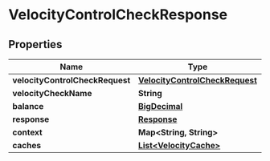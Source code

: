 
# VelocityControlCheckResponse

## Properties
Name | Type | Description | Notes
------------ | ------------- | ------------- | -------------
**velocityControlCheckRequest** | [**VelocityControlCheckRequest**](VelocityControlCheckRequest.md) |  |  [optional]
**velocityCheckName** | **String** |  |  [optional]
**balance** | [**BigDecimal**](BigDecimal.md) |  |  [optional]
**response** | [**Response**](Response.md) |  |  [optional]
**context** | **Map&lt;String, String&gt;** |  |  [optional]
**caches** | [**List&lt;VelocityCache&gt;**](VelocityCache.md) |  |  [optional]



